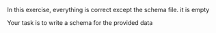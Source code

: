 In this exercise, everything is correct except the schema file.  it is empty

Your task is to write a schema for the provided data
